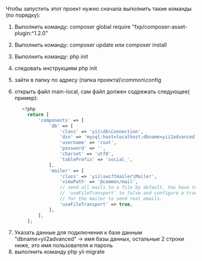 Чтобы запустить этот проект нужно сначала выполнить такие команды (по порядку):

1) Выполнить команду: composer global require "fxp/composer-asset-plugin:^1.2.0"

2) Выполнить команду: composer update или composer install

3) Выполнить команду: php init

4) следовать инструкциям php init

5) зайти в папку по адресу (папка проекта)\common\config

6) открыть файл main-local, сам файл должен содрежать следующее( пример):
```php
      <?php
        return [
            'components' => [
                'db' => [
                    'class' => 'yii\db\Connection',
                    'dsn' => 'mysql:host=localhost;dbname=yii2advanced',
                    'username' => 'root',
                    'password' => '',
                    'charset' => 'utf8',
                    'tablePrefix' => 'social_',
                ],
                'mailer' => [
                    'class' => 'yii\swiftmailer\Mailer',
                    'viewPath' => '@common/mail',
                    // send all mails to a file by default. You have to set
                    // 'useFileTransport' to false and configure a transport
                    // for the mailer to send real emails.
                    'useFileTransport' => true,
                ],
            ],
        ];
```
7) Указать данные для подключения к базе данным "dbname=yii2advanced" -> имя базы данных, остальные 2 строки ниже, это имя пользователя и пароль
8) выполнить команду php yii migrate
